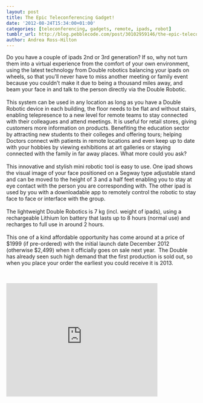 ```yaml
---
layout: post
title: The Epic Teleconferencing Gadget!
date: '2012-08-24T15:34:00+01:00'
categories: [teleconferencing, gadgets, remote, ipads, robot]
tumblr_url: http://blog.pebblecode.com/post/30102959146/the-epic-teleconferencing-gadget
author: Andrea Ross-Hilton
---
```

<p>Do you have a couple of ipads 2nd or 3rd generation? If so, why not turn them into a virtual experience from the comfort of your own environment, using the latest technology from Double robotics balancing your ipads on wheels, so that you’ll never have to miss another meeting or family event because you couldn’t make it due to being a thousand miles away, and beam your face in and talk to the person directly via the Double Robotic.<br/><br/>This system can be used in any location as long as you have a Double Robotic device in each building, the floor needs to be flat and without stairs, enabling telepresence to a new level for remote teams to stay connected with their colleagues and attend meetings. It is useful for retail stores, giving customers more information on products. Benefiting the education sector by attracting new students to their colleges and offering tours; helping Doctors connect with patients in remote locations and even keep up to date with your hobbies by viewing exhibitions at art galleries or staying connected with the family in far away places. What more could you ask?<br/><br/>This innovative and stylish mini robotic tool is easy to use. One ipad shows the visual image of your face positioned on a Segway type adjustable stand and can be moved to the height of 3 and a half feet enabling you to stay at eye contact with the person you are corresponding with. The other ipad is used by you with a downloadable app to remotely control the robotic to stay face to face or interface with the group.<br/><br/>The lightweight Double Robotics is 7 kg (incl. weight of ipads), using a rechargeable Lithium Ion battery that lasts up to 8 hours (normal use) and recharges to full use in around 2 hours.<br/><br/>This one of a kind affordable opportunity has come around at a price of $1999 (if pre-ordered) with the initial launch date December 2012 (otherwise $2,499) when it officially goes on sale next year.  The Double has already seen such high demand that the first production is sold out, so when you place your order the earliest you could receive it is 2013.</p>
<p><strong><span><br/></span></strong></p>
<p><iframe frameborder="0" height="300" src="http://player.vimeo.com/video/47000322?title=0&amp;byline=0&amp;portrait=0&amp;color=333333" width="400"></iframe></p>
